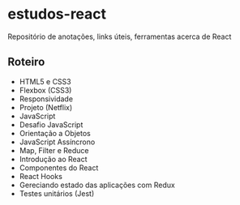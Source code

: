 # estudos-react
Repositório de anotações, links úteis, ferramentas acerca de React

## Roteiro
 - HTML5 e CSS3
 - Flexbox (CSS3)
 - Responsividade
 - Projeto (Netflix)
 - JavaScript
 - Desafio JavaScript
 - Orientação a Objetos
 - JavaScript Assíncrono
 - Map, Filter e Reduce
 - Introdução ao React
 - Componentes do React
 - React Hooks
 - Gereciando estado das aplicações com Redux
 - Testes unitários (Jest)
